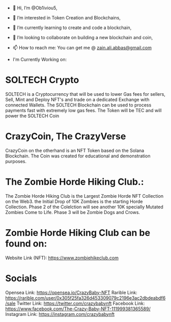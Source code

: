 - 👋 Hi, I’m @Ob1iviou5,
- 👀 I’m interested in Token Creation and Blockchains,
- 🌱 I’m currently learning to create and code a blockchain,
- 💞️ I’m looking to collaborate on building a new blockchain and coin,
- 📫 How to reach me: You can get me @ zain.ali.abbas@gmail.com

- I'm Currently Working on:
# SOLTECH Crypto
SOLTECH is a Cryptocurrency that will be used to lower Gas fees for sellers, Sell, Mint and Deploy NFT's and trade on a dedicated Exchange with connected Wallets.
The SOLTECH Blockchain can be used to process payments fast with extremely low gas fees. The Token will be TEC and will power the SOLTECH Coin

# CrazyCoin, The CrazyVerse
CrazyCoin on the otherhand is an NFT Token based on the Solana Blockchain. The Coin was created for educational and demonstration purposes.

# The Zombie Horde Hiking Club.:
The Zombie Horde Hiking Club is the Largest Zombie Horde NFT Collection on the Web3. the Initial Drop of 10K Zombies is the starting Horde Collection. 
Phase 2 of the Colelction will see another 10K specially Mutated Zombies Come to Life.
Phase 3 will be Zombie Dogs and Crows.

# Zombie Horde Hiking Club can be found on:
Website Link (NFT): https://www.zombiehikeclub.com

# Socials
Opensea Link: https://opensea.io/CrazyBaby-NFT
Rarible Link: https://rarible.com/user/0x305f25fa326d453309079c2196e3ac2dbdeabdf6/sale
Twitter Link: https://twitter.com/crazybabynft
Facebook Link: https://www.facebook.com/The-Crazy-Baby-NFT-111999381365589/
Instagram Link: https://instagram.com/crazybabynft



<!---
Ob1iviou5/Ob1iviou5 is a ✨ special ✨ repository because its `README.md` (this file) appears on your GitHub profile.
You can click the Preview link to take a look at your changes.
--->
